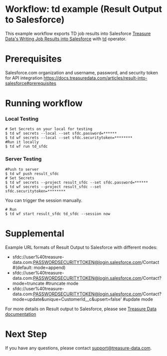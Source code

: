# Workflow: td example (Result Output to Salesforce)

This example workflow exports TD job results into Salesforce [Treasure Data's Writing Job Results into Salesforce](https://docs.treasuredata.com/articles/result-into-salesforce) with [td](http://docs.digdag.io/operators/td.html) operator.

# Prerequisites

Salesforce.com organization and username, password, and security token for API integration
https://docs.treasuredata.com/articles/result-into-salesforce#prerequisites

# Running workflow

### Local Testing
    # Set Secrets on your local for testing
    $ td wf secrets --local --set sfdc.password=******
    $ td wf secrets --local --set sfdc.securitytoken=********
    #Run it locally
    $ td wf run td_sfdc

### Server Testing
    #Push to server
    $ td wf push result_sfdc
    # Set Secrets
    $ td wf secrets --project result_sfdc --set sfdc.password=******
    $ td wf secrets --project result_sfdc --set sfdc.securitytoken=********
    
You can trigger the session manually.

    # Run
    $ td wf start result_sfdc td_sfdc --session now

# Supplemental

Example URL formats of Result Output to Salesforce with different modes:

- sfdc://user%40treasure-data.com:PASSWORDSECURITYTOKEN@login.salesforce.com/Contact              #(default: mode=append)
- sfdc://user%40treasure-data.com:PASSWORDSECURITYTOKEN@login.salesforce.com/Contact?mode=truncate  #truncate mode
- sfdc://user%40treasure-data.com:PASSWORDSECURITYTOKEN@login.salesforce.com/Contact?mode=update&unique=CustomerId__c&upsert=false' #update mode


For more details on Result output to Salesforce, please see [Treasure Data documentation](https://docs.treasuredata.com/articles/result-into-salesforce)

# Next Step

If you have any questions, please contact support@treasure-data.com.